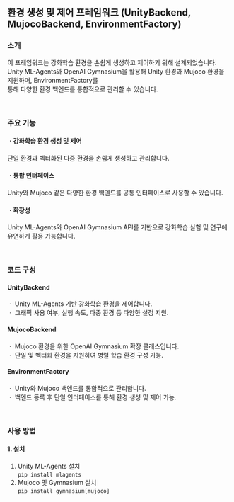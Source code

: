 ## 환경 생성 및 제어 프레임워크 (UnityBackend, MujocoBackend, EnvironmentFactory)

### 소개
이 프레임워크는 강화학습 환경을 손쉽게 생성하고 제어하기 위해 설계되었습니다. <br>
Unity ML-Agents와 OpenAI Gymnasium을 활용해 Unity 환경과 Mujoco 환경을 지원하며, 
EnvironmentFactory를 <br>통해 다양한 환경 백엔드를 통합적으로 관리할 수 있습니다.

 <br>

### 주요 기능
#### ㆍ강화학습 환경 생성 및 제어
단일 환경과 벡터화된 다중 환경을 손쉽게 생성하고 관리합니다.

#### ㆍ통합 인터페이스
Unity와 Mujoco 같은 다양한 환경 백엔드를 공통 인터페이스로 사용할 수 있습니다.

#### ㆍ확장성
Unity ML-Agents와 OpenAI Gymnasium API를 기반으로 강화학습 실험 및 연구에 유연하게 활용 가능합니다.

 <br>

### 코드 구성
#### UnityBackend
ㆍ Unity ML-Agents 기반 강화학습 환경을 제어합니다. <br>
ㆍ 그래픽 사용 여부, 실행 속도, 다중 환경 등 다양한 설정 지원.

#### MujocoBackend
ㆍ Mujoco 환경을 위한 OpenAI Gymnasium 확장 클래스입니다. <br>
ㆍ 단일 및 벡터화 환경을 지원하여 병렬 학습 환경 구성 가능.

#### EnvironmentFactory
ㆍ Unity와 Mujoco 백엔드를 통합적으로 관리합니다. <br>
ㆍ 백엔드 등록 후 단일 인터페이스를 통해 환경 생성 및 제어 가능.

<br>

### 사용 방법
#### 1. 설치
  1. Unity ML-Agents 설치 <br>
     `pip install mlagents`
  2. Mujoco 및 Gymnasium 설치 <br>
     `pip install gymnasium[mujoco]`


